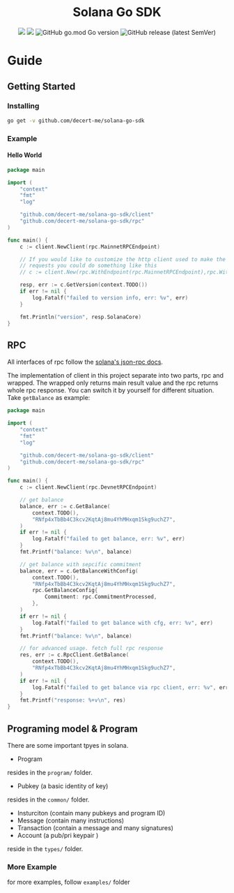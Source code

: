 
<h1 align="center">Solana Go SDK</h1>
<div align="center">
	<img src="https://github.com/decert-me/solana-go-sdk/actions/workflows/go.yml/badge.svg?branch=main"></img>
	<img src="https://goreportcard.com/badge/github.com/decert-me/solana-go-sdk"></img>
	<img alt="GitHub go.mod Go version" src="https://img.shields.io/github/go-mod/go-version/blocto/solana-go-sdk">
	<img alt="GitHub release (latest SemVer)" src="https://img.shields.io/github/v/release/blocto/solana-go-sdk?display_name=tag">
</div>

# Guide

## Getting Started

### Installing

```sh
go get -v github.com/decert-me/solana-go-sdk
```

### Example

#### Hello World

```go
package main

import (
	"context"
	"fmt"
	"log"

	"github.com/decert-me/solana-go-sdk/client"
	"github.com/decert-me/solana-go-sdk/rpc"
)

func main() {
	c := client.NewClient(rpc.MainnetRPCEndpoint)

	// If you would like to customize the http client used to make the
	// requests you could do something like this
	// c := client.New(rpc.WithEndpoint(rpc.MainnetRPCEndpoint),rpc.WithHTTPClient(customHTTPClient))

	resp, err := c.GetVersion(context.TODO())
	if err != nil {
		log.Fatalf("failed to version info, err: %v", err)
	}

	fmt.Println("version", resp.SolanaCore)
}

```

## RPC

All interfaces of rpc follow the [solana's json-rpc docs](https://docs.solana.com/developing/clients/jsonrpc-api).

The implementation of client in this project separate into two parts, rpc and wrapped. The wrapped only returns main result value and the rpc returns whole rpc response. You can switch it by yourself for different situation. Take `getBalance` as example:

```go
package main

import (
	"context"
	"fmt"
	"log"

	"github.com/decert-me/solana-go-sdk/client"
	"github.com/decert-me/solana-go-sdk/rpc"
)

func main() {
	c := client.NewClient(rpc.DevnetRPCEndpoint)

	// get balance
	balance, err := c.GetBalance(
		context.TODO(),
		"RNfp4xTbBb4C3kcv2KqtAj8mu4YhMHxqm1Skg9uchZ7",
	)
	if err != nil {
		log.Fatalf("failed to get balance, err: %v", err)
	}
	fmt.Printf("balance: %v\n", balance)

	// get balance with sepcific commitment
	balance, err = c.GetBalanceWithConfig(
		context.TODO(),
		"RNfp4xTbBb4C3kcv2KqtAj8mu4YhMHxqm1Skg9uchZ7",
		rpc.GetBalanceConfig{
			Commitment: rpc.CommitmentProcessed,
		},
	)
	if err != nil {
		log.Fatalf("failed to get balance with cfg, err: %v", err)
	}
	fmt.Printf("balance: %v\n", balance)

	// for advanced usage. fetch full rpc response
	res, err := c.RpcClient.GetBalance(
		context.TODO(),
		"RNfp4xTbBb4C3kcv2KqtAj8mu4YhMHxqm1Skg9uchZ7",
	)
	if err != nil {
		log.Fatalf("failed to get balance via rpc client, err: %v", err)
	}
	fmt.Printf("response: %+v\n", res)
}

```

## Programing model & Program

There are some important tpyes in solana.

- Program

resides in the `program/` folder.

- Pubkey (a basic identity of key)

resides in the `common/` folder.

- Insturciton (contain many pubkeys and program ID)
- Message (contain many instructions)
- Transaction (contain a message and many signatures)
- Account (a pub/pri keypair )

reside in the `types/` folder.

### More Example

for more examples, follow `examples/` folder
